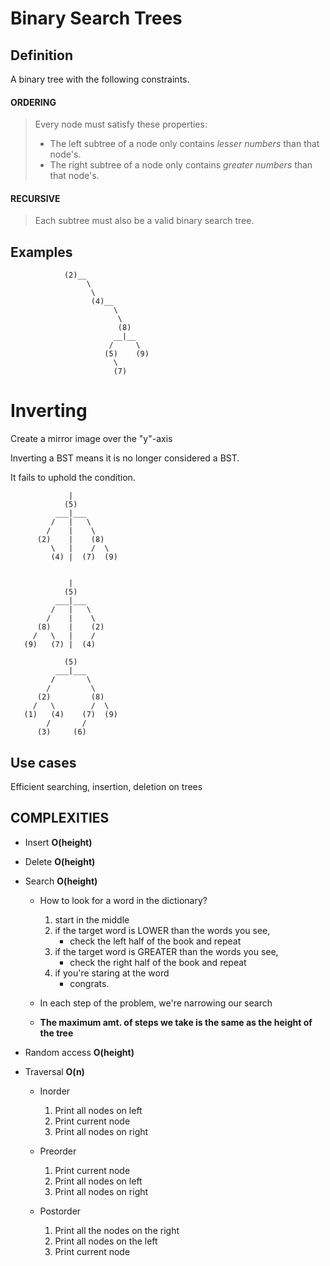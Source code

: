 # Binary Search Trees

## Definition

A binary tree with the following constraints.

#### ORDERING
> Every node must satisfy these properties:
>
> * The left subtree of a node only contains *lesser numbers* than that node's.
> * The right subtree of a node only contains *greater numbers* than that node's.

#### RECURSIVE
> Each subtree must also be a valid binary search tree.

## Examples

```
            (2)__
                 \
                  \
                  (4)__
                       \
                        \
                        (8)
                       __|__
                      /     \
                     (5)    (9)
                       \
                       (7)
```

# Inverting

Create a mirror image
over the "y"-axis

Inverting a BST means it is no
longer considered a BST.

It fails to uphold the condition.


```
             |
            (5)
          ___|___
         /   |   \
        /    |    \
      (2)    |    (8)
         \   |    /  \
         (4) |  (7)  (9)


             |
            (5)
          ___|___
         /   |   \
        /    |    \
      (8)    |    (2)
     /   \   |    /
   (9)   (7) |  (4)
```

```
            (5)
          ___|___
         /       \
        /         \
      (2)         (8)
     /   \        /  \
   (1)   (4)    (7)  (9)
        /       /
      (3)     (6)
```


## Use cases

Efficient searching, insertion, deletion on trees

## COMPLEXITIES

* Insert **O(height)**

* Delete **O(height)**

* Search **O(height)**
    * How to look for a word in the dictionary?
        1. start in the middle
        2. if the target word is LOWER than the words you see,
            * check the left half of the book and repeat
        3. if the target word is GREATER than the words you see,
            * check the right half of the book and repeat
        4. if you're staring at the word
            * congrats.
    * In each step of the problem, we're narrowing our search

    * **The maximum amt. of steps we take
    is the same as the height of the tree**

* Random access **O(height)**

* Traversal **O(n)**
    - Inorder
        1. Print all nodes on left
        2. Print current node
        3. Print all nodes on right

    - Preorder
        1. Print current node
        2. Print all nodes on left
        3. Print all nodes on right

    - Postorder
        1. Print all the nodes on the right
        2. Print all nodes on the left
        3. Print current node
